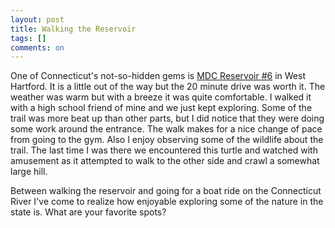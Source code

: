 ```yaml
---
layout: post
title: Walking the Reservoir
tags: []
comments: on
---
```

One of Connecticut's not-so-hidden gems is <a href="http://www.themdc.com/west_hartfordres.shtml">MDC Reservoir #6</a> in West Hartford. It is a little out of the way but the 20 minute drive was worth it. The weather was warm but with a breeze it was quite comfortable. I walked it with a high school friend of mine and we just kept exploring. Some of the trail was more beat up than other parts, but I did notice that they were doing some work around the entrance. The walk makes for a nice change of pace from going to the gym. Also I enjoy observing some of the wildlife about the trail. The last time I was there we encountered this turtle and watched with amusement as it attempted to walk to the other side and crawl a somewhat large hill.

Between walking the reservoir and going for a boat ride on the Connecticut River I've come to realize how enjoyable exploring some of the nature in the state is. What are your favorite spots?
